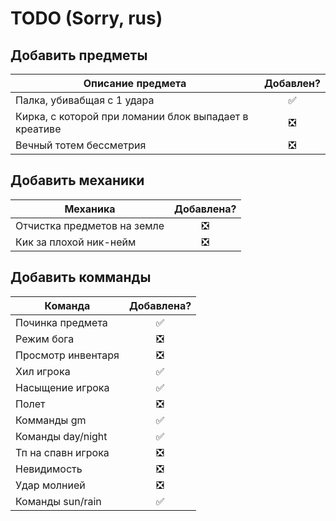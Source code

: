 # TODO (Sorry, rus)
## Добавить предметы
| Описание предмета | Добавлен? |
|----------------|:---------:|
|Палка, убивабщая с 1 удара|✅|
|Кирка, с которой при ломании блок выпадает в креативе|❎|
|Вечный тотем бессметрия|❎|
## Добавить механики
| Механика | Добавлена? |
|----------------|:---------:|
|Отчистка предметов на земле|❎|
|Кик за плохой ник-нейм|❎|
## Добавить комманды
| Команда | Добавлена? |
|----------------|:---------:|
|Починка предмета |✅|
|Режим бога |❎|
|Просмотр инвентаря |❎|
|Хил игрока|✅|
|Насыщение игрока|✅|
|Полет|❎|
|Комманды gm|✅|
|Команды day/night|✅|
|Тп на спавн игрока|❎|
|Невидимость|❎|
|Удар молнией|❎|
|Команды sun/rain|✅|
